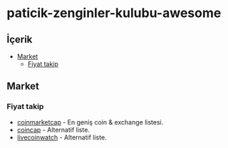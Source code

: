 # paticik-zenginler-kulubu-awesome

## İçerik

- [Market](#market)
	- [Fiyat takip](#fiyat-takip)
  
## Market

### Fiyat takip

- [coinmarketcap](https://coinmarketcap.com/) - En geniş coin & exchange listesi.
- [coincap](http://coincap.io/) - Alternatif liste.
- [livecoinwatch](https://www.livecoinwatch.com/) - Alternatif liste.



